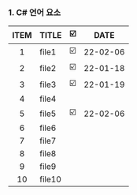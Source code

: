 
### 1. C#  언어 요소

| ITEM | TITLE | ☑️ | DATE | 
| :--: |   :-------   | ----:| :----: |
| 1 | file1 | ☑️ | 22-02-06 |
| 2 | file2 | ☑️ | 22-01-18 |
| 3 | file3 | ☑️ | 22-01-19 |
| 4 | file4 | | |
| 5 | file5 | ☑️ | 22-02-06 |
| 6 | file6 | | |
| 7 | file7 | | |
| 8 | file8 | | |
| 9 | file9 | | |
| 10 | file10 | | |
